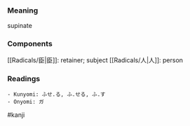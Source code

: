 ### Meaning

supinate

### Components

[[Radicals/臣|臣]]: retainer; subject [[Radicals/人|人]]: person

### Readings

```
- Kunyomi: ふせ.る, ふ.せる, ふ.す
- Onyomi: ガ
```

#kanji
